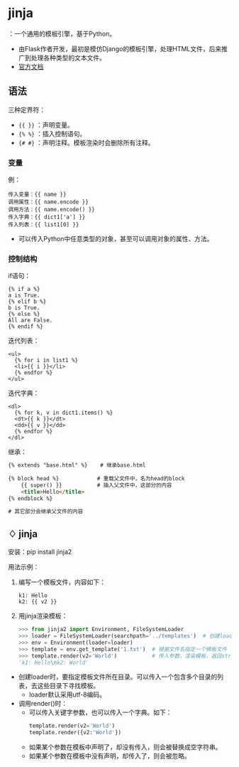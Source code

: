 # jinja

：一个通用的模板引擎，基于Python。
- 由Flask作者开发，最初是模仿Django的模板引擎，处理HTML文件，后来推广到处理各种类型的文本文件。
- [官方文档](https://jinja.palletsprojects.com/en/2.10.x/)

## 语法

三种定界符：
- `{{ }}` ：声明变量。
- `{% %}` ：插入控制语句。
- `{# #}` ：声明注释。模板渲染时会删除所有注释。

### 变量

例：
```
传入变量：{{ name }}
调用属性：{{ name.encode }}
调用方法：{{ name.encode() }}
传入字典：{{ dict1['a'] }}
传入列表：{{ list1[0] }}
```
- 可以传入Python中任意类型的对象，甚至可以调用对象的属性、方法。

### 控制结构

if语句：
```
{% if a %}
a is True.
{% elif b %}
b is True.
{% else %}
All are False.
{% endif %}
```

迭代列表：
```
<ul>
  {% for i in list1 %}
  <li>{{ i }}</li>
  {% endfor %}
</ul>
```

迭代字典：
```
<dl>
  {% for k, v in dict1.items() %}
  <dt>{{ k }}</dt>
  <dd>{{ v }}</dd>
  {% endfor %}
</dl>
```

继承：
```html
{% extends "base.html" %}    # 继承base.html
 
{% block head %}            # 重载父文件中，名为head的block
    {{ super() }}           # 插入父文件中，这部分的内容
    <title>Hello</title>
{% endblock %}
 
# 其它部分会继承父文件的内容
```

## ♢ jinja

安装：pip install jinja2

用法示例：
1. 编写一个模板文件，内容如下：
    ```
    k1: Hello
    k2: {{ v2 }}
    ```
2. 用jinja渲染模板：
    ```python
    >>> from jinja2 import Environment, FileSystemLoader
    >>> loader = FileSystemLoader(searchpath='../templates')  # 创建loader
    >>> env = Environment(loader=loader)
    >>> template = env.get_template('1.txt')  # 根据文件名指定一个模板文件
    >>> template.render(v2='World')           # 传入参数，渲染模板，返回str值
    'k1: Hello\nk2: World'
    ```

- 创建loader时，要指定模板文件所在目录。可以传入一个包含多个目录的列表，去这些目录下寻找模板。
  - loader默认采用utf-8编码。
- 调用render()时：
    - 可以传入关键字参数，也可以传入一个字典。如下：
        ```python
        template.render(v2='World')
        template.render({v2:'World'})
        ```
    - 如果某个参数在模板中声明了，却没有传入，则会被替换成空字符串。
    - 如果某个参数在模板中没有声明，却传入了，则会被忽略。

